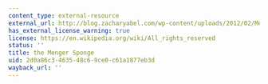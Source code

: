 ```yaml
---
content_type: external-resource
external_url: http://blog.zacharyabel.com/wp-content/uploads/2012/02/Menger-stages-big.png
has_external_license_warning: true
license: https://en.wikipedia.org/wiki/All_rights_reserved
status: ''
title: the Menger Sponge
uid: 2d0a86c3-4635-48c6-9ce0-c61a1877eb3d
wayback_url: ''
---
```

